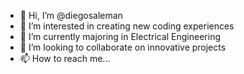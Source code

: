 - 👋 Hi, I’m @diegosaleman
- 👀 I’m interested in creating new coding experiences
- 🌱 I’m currently majoring in Electrical Engineering
- 💞️ I’m looking to collaborate on innovative projects
- 📫 How to reach me...

<!---
diegosaleman/diegosaleman is a ✨ special ✨ repository because its `README.md` (this file) appears on your GitHub profile.
You can click the Preview link to take a look at your changes.
--->

